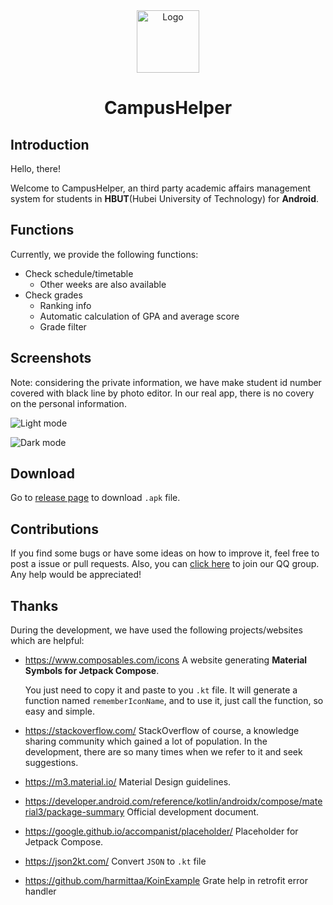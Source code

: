 <div align="center">
  
<img src="https://github.com/founchoo/CampusHelper/assets/24630338/dc2346ad-033f-475f-a533-e4d1f5b5a16d" alt="Logo" width="100">

# CampusHelper
</div>

## Introduction

Hello, there! 

Welcome to CampusHelper, an third party academic affairs management system for students in **HBUT**(Hubei University of Technology) for **Android**.

## Functions

Currently, we provide the following functions:

- Check schedule/timetable
  - Other weeks are also available
- Check grades
  - Ranking info
  - Automatic calculation of GPA and average score
  - Grade filter

## Screenshots

Note: considering the private information, we have make student id number covered with black line by photo editor. In our real app, there is no covery on the personal information.

![Light mode](https://github.com/founchoo/CampusHelper/assets/24630338/c4cf3986-9db7-4f59-9238-c33c530aa430 "Light mode")

![Dark mode](https://github.com/founchoo/CampusHelper/assets/24630338/8a2751df-5640-4cec-985c-6982837efe2a "Dark mode")

## Download

Go to [release page](https://github.com/founchoo/CampusHelper/releases/latest) to download `.apk` file.

## Contributions

If you find some bugs or have some ideas on how to improve it, feel free to post a issue or pull requests. Also, you can [click here](http://qm.qq.com/cgi-bin/qm/qr?_wv=1027&k=VLnZWjYQIT2laeBM4b3YXXrsAqyG9Igd&authKey=I%2FuZwBycJTU04QvDVyU1%2FbtjesWFu%2FP5eNOQl0mMxeuo8fD%2Bn8%2BtcY50K8TpNFSg&noverify=0&group_code=422915042) to join our QQ group. Any help would be appreciated!

## Thanks

During the development, we have used the following projects/websites which are helpful:

- https://www.composables.com/icons A website generating **Material Symbols for Jetpack Compose**.

  You just need to copy it and paste to you `.kt` file. It will generate a function named `rememberIconName`, and to use it, just call the function, so easy and simple.

- https://stackoverflow.com/ StackOverflow of course, a knowledge sharing community which gained a lot of population.
  In the development, there are so many times when we refer to it and seek suggestions.

- https://m3.material.io/ Material Design guidelines.

- https://developer.android.com/reference/kotlin/androidx/compose/material3/package-summary Official development document.

- https://google.github.io/accompanist/placeholder/ Placeholder for Jetpack Compose.

- https://json2kt.com/ Convert `JSON` to `.kt` file

- https://github.com/harmittaa/KoinExample Grate help in retrofit error handler
